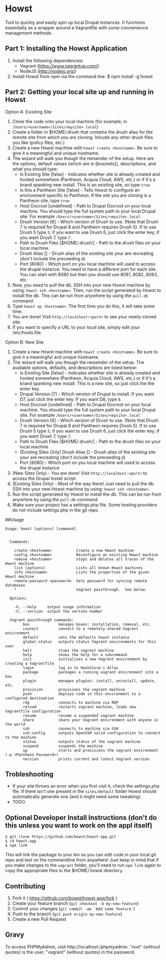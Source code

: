 # Howst

Tool to quickly and easily spin up local Drupal instances.  It functions essentially as a wrapper around a Vagrantfile with some convienience management methods.

## Part 1: Installing the Howst Application

1. Install the following dependencies:
    * Vagrant (https://www.vagrantup.com/)
    * NodeJS (http://nodejs.org/)
2. Install Howst from npm via the command line:
    $ npm install -g howst


## Part 2: Getting your local site up and running in Howst

Option A: Exisiting Site

1. Clone the code onto your local machine (for example, in `/Users/<username>/Sites/<mysite>.local`)
2. Create a folder in $HOME/.drush that contains the drush alias for the remote site from which you are cloning. Inlcude any other drush files you like (policy files, etc.)
2. Create a new Howst machine with `howst create <hostname>`.  Be sure to give it a meaningful and unique hostname.
3. The wizard will walk you though the remainder of the setup.  Here are the options, default values (which are in [brackets]), descriptions, and what you should type:
   * Is Existing Site [false] - Indicates whether site is already created and hosted somewhere (Pantheon, Acquia Cloud, AWS, etc.) or if it's a brand spanking new install. This is an existing site, so type `true`  
   * Is this a Pantheon Site [false] - Tells Howst to configure an environment specific to Pantheon. If the site you are cloning is a Pantheon site, type `true`
   * Host Docroot [undefined] - Path to Drupal Docroot on your local machine. You should type the full system path to your local Drupal site. For example `/Users/<username>/Sites/<mysite>.local`
   * Drush Version [6] - Which version of Drush to use.  (Note that Drush 7 is required for Drupal 8 and Pantheon requires Drush 5). If to use Drush 5 type `5`; if you want to use Drush 6, just click the enter key; if you want Drush 7, type `7`.
   * Path to Drush Files [$HOME/.drush/<hostname>] - Path to the drush files on your local machine.
   * Drush Alias [<hostname>] - Drush alias of the existing site your are recreating (don't include the preceeding `@`)
   * Port [8080] - Which port on you local machine will used to access the drupal instance. You need to have a different port for each site. You can start with 8080 but then you should use 8081, 8082, 8083, etc.
4. Now, you need to pull the db.  SSH into your new Howst machine by using: `howst ssh <hostname>`.  Then, run the script generated by Howst to install the db. This can be run from anywhere by using the `pull-db` command.
5. Type `howst up <hostname>`. The first time you do this, it will take some time.
6. You are done! Visit `http://localhost:<port>` to see your newly-cloned site.
7. If you want to specify a URL to your local site, simply edit your /etc/hosts file.

Option B: New Site

1. Create a new Howst machine with `howst create <hostname>`.  Be sure to give it a meaningful and unique hostname.
2. The wizard will walk you though the remainder of the setup.  The available options, defaults, and descriptions are listed below:
   * Is Existing Site [false] - Indicates whether site is already created and hosted somewhere (Pantheon, Acquia Cloud, AWS, etc.) or if it's a brand spanking new install. This is a new site, so just click the the enter key.  
   * Drupal Version [7] - Which version of Drupal to install. If you want D7, just click the enter key. If you want D8, type `8`.
   * Host Docroot [undefined] - Path to Drupal Docroot on your local machine. You should type the full system path to your local Drupal site. For example `/Users/<username>/Sites/<mysite>.local`
   * Drush Version [6] - Which version of Drush to use.  (Note that Drush 7 is required for Drupal 8 and Pantheon requires Drush 5). If to use Drush 5 type `5`; if you want to use Drush 6, just click the enter key; if you want Drush 7, type `7`.
   * Path to Drush Files [$HOME/.drush/<hostname>] - Path to the drush files on your local machine
   * (Existing Sites Only) Drush Alias [<hostname>] - Drush alias of the existing site your are recreating (don't include the preceeding `@`)
   * Port [8080] - Which port on you local machine will used to access the drupal instance
4. (New Sites Only) - You are done!  Visit `http://localhost:<port>` to access the Drupal Install script
5. (Existing Sites Only) - Most of the way there!  Just need to pull the db.  SSH into your new Howst machine by using: `howst ssh <hostname>`.
6. Run the script generated by Howst to install the db. This can be run from anywhere by using the `pull-db` command.
7. Make sure your project has a settings.php file.  Some hosting providers do not include settings.php in the git repo.

##Usage

```
Usage: howst [options] [command]


  Commands:

    create <hostname>           Create a new Howst machine
    config <hostname>           Reconfigure an existing Howst machine
    remove <hostname>           stops and deletes all traces of the Howst machine
    list [options]              Lists all known Howst machines
    info <hostname>             Lists the properties of the given Howst machine
    remote-password <password>  Sets password for syncing remote databases
    *                           Vagrant passthrough.  See below.

  Options:

    -h, --help     output usage information
    -V, --version  output the version number

  Vagrant passthrough commands: 
        box             manages boxes: installation, removal, etc. 
        connect         connect to a remotely shared Vagrant environment 
        default         sets the defaults howst instance 
        global-status   outputs status Vagrant environments for this user 
        halt            stops the vagrant machine 
        help            shows the help for a subcommand 
        init            initializes a new Vagrant environment by creating a Vagrantfile 
        login           log in to HashiCorp's Atlas 
        package         packages a running vagrant environment into a box 
        plugin          manages plugins: install, uninstall, update, etc. 
        provision       provisions the vagrant machine 
        push            deploys code in this environment to a configured destination 
        rdp             connects to machine via RDP 
        reload          restarts vagrant machine, loads new Vagrantfile configuration 
        resume          resume a suspended vagrant machine 
        share           share your Vagrant environment with anyone in the world 
        ssh             connects to machine via SSH 
        ssh-config      outputs OpenSSH valid configuration to connect to the machine 
        status          outputs status of the vagrant machine 
        suspend         suspends the machine 
        up              starts and provisions the vagrant environment (-p <Pantheon Password>) 
        version         prints current and latest Vagrant version

```

## Trobleshooting
  * If your site throws an error when you first visit it, check the settings.php file. If there isn't one present in the `sites/default` folder Howst should automatically generate one (and it might need some tweaking).
  * TODO

## Optional Developer Install Instructions (don't do this unless you want to work on the appl itself)

    $ git clone https://github.com/bowst/howst-app.git
    $ cd howst-app
    $ npm link

This will link the package to your bin so you can edit code in your local git repo and test on the commandline from anywhere! Just keep in mind that if you make changes to the `vagrant` folder, you'll need to run `npm link` again to copy the appropriate files to the $HOME/.howst directory.

## Contributing

1. Fork it ( https://github.com/bowst/howst-app/fork )
2. Create your feature branch (`git checkout -b my-new-feature`)
3. Commit your changes (`git commit -am 'Add some feature'`)
4. Push to the branch (`git push origin my-new-feature`)
5. Create a new Pull Request


## Gravy
To access PHPMyAdmin, visit http://localhost:<port>/phpmyadmin. "root" (without quotes) is the user; "vagrant" (without quotes) in the password.
